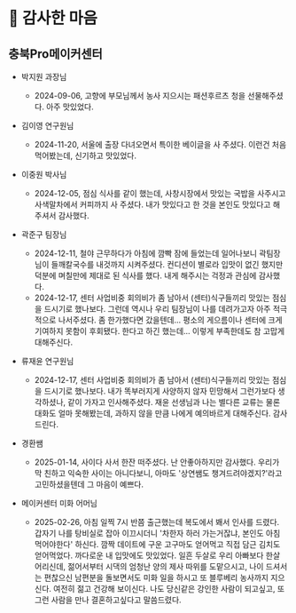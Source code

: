 # 󰏢 감사한 마음





## 충북Pro메이커센터

- 박지원 과장님
  - 2024-09-06, 고향에 부모님께서 농사 지으시는 패션후르츠 청을 선물해주셨다. 아주 맛있었다.

- 김이영 연구원님
  - 2024-11-20, 서울에 출장 다녀오면서 특이한 베이글을 사 주셨다. 이런건 처음 먹어봤는데, 신기하고
  맛있었다.

- 이중원 박사님
  - 2024-12-05, 점심 식사를 같이 했는데, 사창시장에서 맛있는 국밥을 사주시고 사색말차에서 커피까지
  사 주셨다. 내가 맛있다고 한 것을 본인도 맛있다고 해 주셔서 감사했다.

- 곽준구 팀장님
  - 2024-12-11, 철야 근무하다가 아침에 깜빡 잠에 들었는데 일어나보니 곽팀장님이 들깨칼국수를
  내것까지 시켜주셨다. 컨디션이 별로라 입맛이 없긴 했지만 덕분에 며칠만에 제대로 된 식사를 했다.
  내게 해주시는 걱정과 관심에 감사했다.
  - 2024-12-17, 센터 사업비중 회의비가 좀 남아서 (센터)식구들끼리 맛있는 점심을 드시기로 했나보다.
  그런데 역시나 우리 팀장님이 나를 데려가고자 아주 적극적으로 나서주셨다. 좀 한가했다면
  갔을텐데... 평소의 게으름이나 센터에 크게 기여하지 못함이 후회됐다. 한다고 하긴 했는데... 이렇게
  부족한데도 참 고맙게 대해주신다.

- 류재윤 연구원님
  - 2024-12-17, 센터 사업비중 회의비가 좀 남아서 (센터)식구들끼리 맛있는 점심을 드시기로 했나보다.
  내가 똑부러지게 사양하지 않자 민망해서 그런가보다 생각하셨나, 같이 가자고 인사해주셨다. 재윤
  선생님과 나는 별다른 교류는 물론 대화도 얼마 못해봤는데, 과하지 않을 만큼 나에게 예의바르게
  대해주신다. 감사드린다.

- 경환쌤
  - 2025-01-14, 사이다 사서 한잔 떠주셨다. 난 안좋아하지만 감사했다. 우리가 막 친하고 익숙한
  사이는 아니다보니, 아마도 '상연쌤도 챙겨드려야겠지?'라고 고민하셨을텐데 그 마음이 예쁘다.

- 메이커센터 미화 어머님
  - 2025-02-26, 아침 일찍 7시 반쯤 출근했는데 복도에서 봬서 인사를 드렸다. 갑자기 나를 탕비실로
  잡아 이끄시더니 '차한자 하러 가는거잖냐, 본인도 아침 먹어야한다' 하신다. 깜짝 데이트에 구운
  고구마도 얻어먹고 직접 담근 김치도 얻어먹었다. 까다로운 내 입맛에도 맛있었다. 일흔 두살로 우리
  아빠보다 한살 어리신데, 젊어서부터 시댁의 엄청난 양의 제사 따위를 도맡으시고, 나이 드셔서는
  편찮으신 남편분을 돌보면서도 미화 일을 하시고 또 블루베리 농사까지 지으신다. 여전히 젊고 건강해
  보이신다. 나도 당신같은 강인한 사람이 되고싶고, 또 그런 사람을 만나 결혼하고싶다고 말씀드렸다.
